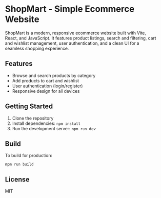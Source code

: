 # ShopMart - Simple Ecommerce Website

ShopMart is a modern, responsive ecommerce website built with Vite, React, and JavaScript. It features product listings, search and filtering, cart and wishlist management, user authentication, and a clean UI for a seamless shopping experience.

## Features
- Browse and search products by category
- Add products to cart and wishlist
- User authentication (login/register)
- Responsive design for all devices

## Getting Started
1. Clone the repository
2. Install dependencies: `npm install`
3. Run the development server: `npm run dev`

## Build
To build for production:
```
npm run build
```

## License
MIT
